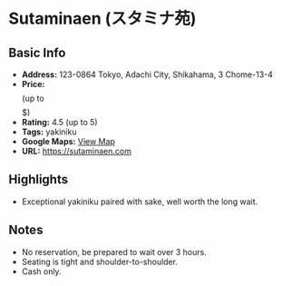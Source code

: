 # Sutaminaen (スタミナ苑)

## Basic Info
- **Address:** 123-0864 Tokyo, Adachi City, Shikahama, 3 Chome-13-4
- **Price:** $$$$ (up to $$$$$)
- **Rating:** 4.5 (up to 5)
- **Tags:** yakiniku
- **Google Maps:** [View Map](https://maps.app.goo.gl/pBKy2inLsWESAckv5?g_st=ipc)  
- **URL:** https://sutaminaen.com

## Highlights
- Exceptional yakiniku paired with sake, well worth the long wait. 

## Notes
- No reservation, be prepared to wait over 3 hours.
- Seating is tight and shoulder-to-shoulder.
- Cash only.